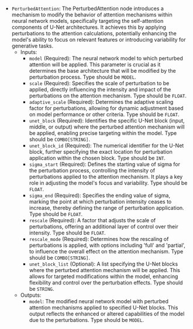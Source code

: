 - `PerturbedAttention`: The PerturbedAttention node introduces a mechanism to modify the behavior of attention mechanisms within neural network models, specifically targeting the self-attention components of U-Net architectures. It achieves this by applying perturbations to the attention calculations, potentially enhancing the model's ability to focus on relevant features or introducing variability for generative tasks.
    - Inputs:
        - `model` (Required): The neural network model to which perturbed attention will be applied. This parameter is crucial as it determines the base architecture that will be modified by the perturbation process. Type should be `MODEL`.
        - `scale` (Required): Specifies the scale of perturbation to be applied, directly influencing the intensity and impact of the perturbations on the attention mechanism. Type should be `FLOAT`.
        - `adaptive_scale` (Required): Determines the adaptive scaling factor for perturbations, allowing for dynamic adjustment based on model performance or other criteria. Type should be `FLOAT`.
        - `unet_block` (Required): Identifies the specific U-Net block (input, middle, or output) where the perturbed attention mechanism will be applied, enabling precise targeting within the model. Type should be `COMBO[STRING]`.
        - `unet_block_id` (Required): The numerical identifier for the U-Net block, further specifying the exact location for perturbation application within the chosen block. Type should be `INT`.
        - `sigma_start` (Required): Defines the starting value of sigma for the perturbation process, controlling the intensity of perturbations applied to the attention mechanism. It plays a key role in adjusting the model's focus and variability. Type should be `FLOAT`.
        - `sigma_end` (Required): Specifies the ending value of sigma, marking the point at which perturbation intensity ceases to increase, thereby defining the range of perturbation application. Type should be `FLOAT`.
        - `rescale` (Required): A factor that adjusts the scale of perturbations, offering an additional layer of control over their intensity. Type should be `FLOAT`.
        - `rescale_mode` (Required): Determines how the rescaling of perturbations is applied, with options including 'full' and 'partial', to influence the overall effect on the attention mechanism. Type should be `COMBO[STRING]`.
        - `unet_block_list` (Optional): A list specifying the U-Net blocks where the perturbed attention mechanism will be applied. This allows for targeted modifications within the model, enhancing flexibility and control over the perturbation effects. Type should be `STRING`.
    - Outputs:
        - `model`: The modified neural network model with perturbed attention mechanisms applied to specified U-Net blocks. This output reflects the enhanced or altered capabilities of the model due to the perturbations. Type should be `MODEL`.
